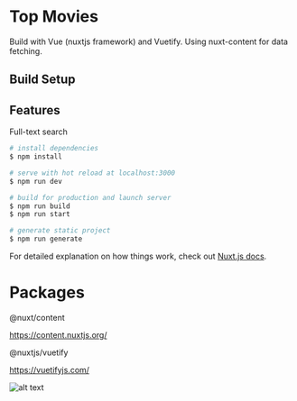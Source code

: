 # Top Movies

Build with Vue (nuxtjs framework) and Vuetify.
Using nuxt-content for data fetching.
## Build Setup


## Features

Full-text search


```bash
# install dependencies
$ npm install

# serve with hot reload at localhost:3000
$ npm run dev

# build for production and launch server
$ npm run build
$ npm run start

# generate static project
$ npm run generate
```

For detailed explanation on how things work, check out [Nuxt.js docs](https://nuxtjs.org).

# Packages

@nuxt/content

https://content.nuxtjs.org/


@nuxtjs/vuetify

https://vuetifyjs.com/


![alt text](https://cdn.loom.com/sessions/thumbnails/08d28d76d4f2407e8438f85911ce0dc0-with-play.gif)


